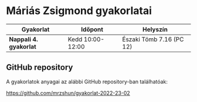 # Máriás Zsigmond gyakorlatai

| Gyakorlat | Időpont | Helyszín |
|---|---|---|
| **Nappali 4. gyakorlat** | Kedd 10:00-12:00 | Északi Tömb 7.16 (PC 12) |

## GitHub repository

A gyakorlatok anyagai az alábbi GitHub repository-ban találhatóak:

https://github.com/mrzshun/gyakorlat-2022-23-02